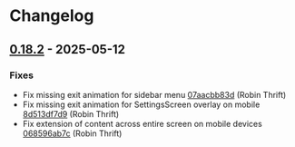 # Changelog

## [0.18.2](https://github.com/RobinThrift/conveyor/releases/tag/v0.18.2) - 2025-05-12

### <!-- 1 -->Fixes

- Fix missing exit animation for sidebar menu [07aacbb83d](https://github.com/RobinThrift/conveyor/commit/07aacbb83da94b2f4c5db4d26b1725a6c85e7d55) (Robin Thrift)
- Fix missing exit animation for SettingsScreen overlay on mobile [8d513df7d9](https://github.com/RobinThrift/conveyor/commit/8d513df7d9559b67f39ebe82bffc7014c4bb8231) (Robin Thrift)
- Fix extension of content across entire screen on mobile devices [068596ab7c](https://github.com/RobinThrift/conveyor/commit/068596ab7c383058ca764e59f0b87ebdf6099386) (Robin Thrift)

[0.18.2]: https://github.com/RobinThrift/conveyor/compare/v0.18.1..v0.18.2

